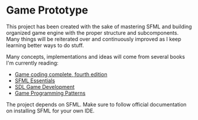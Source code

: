 # Game Prototype 

This project has been created with the sake of mastering SFML and building organized game engine with the proper structure and subcomponents. Many things will be reiterated over and continuously improved as I keep learning better ways to do stuff.

Many concepts, implementations and ideas will come from several books I'm currently reading:

* [Game coding complete, fourth edition](https://www.amazon.com/Game-Coding-Complete-Fourth-McShaffry/dp/1133776574)
* [SFML Essentials](https://www.amazon.com/SFML-Essentials-Milcho-G-Milchev/dp/1784397326)
* [SDL Game Development](https://www.amazon.com/SDL-Game-Development-Black-White/dp/1849696829)
* [Game Programming Patterns](https://www.amazon.com/Game-Programming-Patterns-Robert-Nystrom-ebook/dp/B00P5URD96/ref=pd_sim_351_1?_encoding=UTF8&psc=1&refRID=0T6WAM8JV701Q53WEPTZ)

The project depends on SFML. Make sure to follow official documentation on installing SFML for your own IDE. 